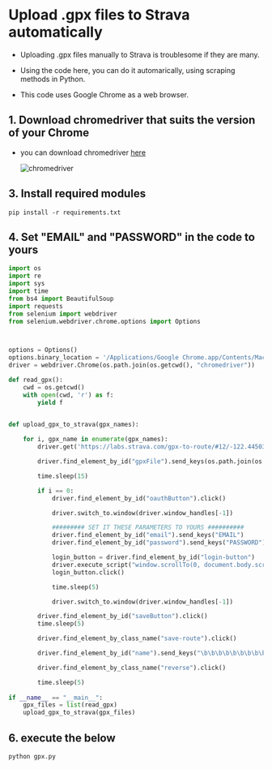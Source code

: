 # Upload .gpx files to Strava automatically
- Uploading .gpx files manually to Strava is troublesome if they are many.

- Using the code here, you can do it automarically, using scraping methods in Python.
- This code uses Google Chrome as a web browser.



## 1. Download chromedriver that suits the version of your Chrome

- you can download chromedriver [here](https://chromedriver.chromium.org/downloads)

  ![chromedriver](https://www.inet-solutions.jp/wp-content/uploads/2017/11/webdriver2.png)


## 3. Install required modules
```
pip install -r requirements.txt
```
## 4. Set "EMAIL" and "PASSWORD" in the code to yours
```python:gpx.py
import os
import re
import sys
import time
from bs4 import BeautifulSoup
import requests
from selenium import webdriver
from selenium.webdriver.chrome.options import Options



options = Options()
options.binary_location = '/Applications/Google Chrome.app/Contents/MacOS/Google Chrome'
driver = webdriver.Chrome(os.path.join(os.getcwd(), "chromedriver"))

def read_gpx():
    cwd = os.getcwd()
    with open(cwd, 'r') as f:
        yield f


def upload_gpx_to_strava(gpx_names):
    
    for i, gpx_name in enumerate(gpx_names):
        driver.get('https://labs.strava.com/gpx-to-route/#12/-122.44503/37.73651')

        driver.find_element_by_id("gpxFile").send_keys(os.path.join(os.getcwd(), gpx_name))

        time.sleep(15)

        if i == 0:
            driver.find_element_by_id("oauthButton").click()

            driver.switch_to.window(driver.window_handles[-1])

            ######### SET IT THESE PARAMETERS TO YOURS ########## 
            driver.find_element_by_id("email").send_keys("EMAIL")
            driver.find_element_by_id("password").send_keys("PASSWORD")

            login_button = driver.find_element_by_id("login-button")
            driver.execute_script("window.scrollTo(0, document.body.scrollHeight);")
            login_button.click()

            time.sleep(5)

            driver.switch_to.window(driver.window_handles[-1])

        driver.find_element_by_id("saveButton").click()
        time.sleep(5)

        driver.find_element_by_class_name("save-route").click()

        driver.find_element_by_id("name").send_keys("\b\b\b\b\b\b\b\b\b\b\b\b\b\b\b\b"+os.path.splitext(os.path.basename(gpx_name))[0])

        driver.find_element_by_class_name("reverse").click()

        time.sleep(5)
        
if __name__ == "__main__":
    gpx_files = list(read_gpx)
    upload_gpx_to_strava(gpx_files)
```



## 6. execute the below
```python gpx.py```
